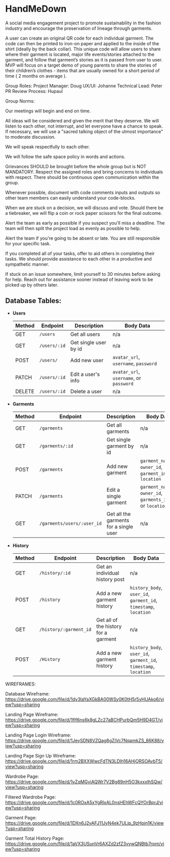 # HandMeDown
A social media engagement project to promote sustainability in the fashion industry and encourage the preservation of lineage through garments.

A user can create an original QR code for each individual garment. The code can then be printed to iron-on paper and applied to the inside of the shirt (ideally by the back collar). This unique code will allow users to share where their garment is located, major life events/stories attached to the garment, and follow that garment’s stories as it is passed from user to user. MVP will focus on a target demo of young parents to share the stories of their children’s clothes - items that are usually owned for a short period of time ( 2 months on average ).


Group Roles: 
Project Manager: Doug
UX/UI: Johanne
Technical Lead: Peter
PR Review Process: Hupaul

Group Norms: 

Our meetings will begin and end on time.

All ideas will be considered and given the merit that they deserve. We will listen to each other, not interrupt, and let everyone have a chance to speak. If necessary, we will use a "sacred talking object of the utmost importance" to moderate discussion.

We will speak respectfully to each other.

We will follow the safe space policy in words and actions.

Grievances SHOULD be brought before the whole group but is NOT MANDATORY. Respect the assigned roles and bring concerns to individuals with respect. There should be continuous open communication within the group.

Whenever possible, document with code comments inputs and outputs so other team members can easily understand your code-blocks.

When we are stuck on a decision, we will discuss and vote. Should there be a tiebreaker, we will flip a coin or rock paper scissors for the final outcome.

Alert the team as early as possible if you suspect you'll miss a deadline. The team will then split the project load as evenly as possible to help.

Alert the team if you're going to be absent or late. You are still responsible for your specific task.

If you completed all of your tasks, offer to aid others in completing their tasks. We should provide assistance to each other in a productive and sympathetic manner.

If stuck on an issue somewhere, limit yourself to 30 minutes before asking for help. Reach out for assistance sooner instead of leaving work to be picked up by others later.


## Database Tables: 
- **Users**

  | Method | Endpoint     | Description           | Body Data                |
  | ------ | ------------ | --------------------- | ------------------------ |
  | GET    | `/users`     | Get all users         | n/a                      |
  | GET    | `/users/:id` | Get single user by id | n/a                      |
  | POST   | `/users/`    | Add new user          | `avatar_url`, `username`, `password` |
  | PATCH  | `/users/:id` | Edit a user's info    | `avatar_url`, `username`, or `password` |
  | DELETE | `/users/:id` | Delete a user         | n/a                      |

- **Garments**

  | Method | Endpoint  | Description    | Body Data    |
  | ------ | --------- | -------------- | ------------ |
  | GET    | `/garments` | Get all garments | n/a          |
  | GET    |  `/garments/:id ` | Get single garment by id | n/a |
  | POST   | `/garments` | Add new garment  | `garment_name`, `owner_id`, `garment_image`, `location`  |
  | PATCH  | `/garments` | Edit a single garment | `garment_name`, `owner_id`, `garments_image`, or `location` |
  | GET    | `/garments/users/:user_id` | Get all the garments for a single user | n/a |
  

- **History**

  | Method | Endpoint                  | Description                           | Body Data                            |
  | ------ | ------------------------- | ------------------------------------- | ------------------------------------ |
  | GET    | `/history/:id` | Get an individual history post | n/a                                  |
  | POST   | `/history`               | Add a new garment history     | `history_body`, `user_id`, `garment_id`, `timestamp`, `location`  |
  | GET | `/history/:garment_id` | Get all of the history for a garment| n/a |
  | POST   | `/History`               | Add a new garment history     | `history_body`, `user_id`, `garment_id`, `timestamp`, `location`  |

WIREFRAMES:

Database Wireframe:
https://drive.google.com/file/d/1dv3laYaXGkBA00WSy0K0tH5r5yHUAko6/view?usp=sharing

Landing Page Wireframe:
https://drive.google.com/file/d/1flf6ns6k8gLZc27aBCHPurbQm5H9D4GT/view?usp=sharing

Landing Page Login Wireframe:
https://drive.google.com/file/d/1JeySDN8VZQag8gZjVc7NqamkZS_86K88/view?usp=sharing

Landing Page Sign Up Wireframe:
https://drive.google.com/file/d/1rm2BXXWwcFdTN3LDlh16AHjORSOAvbT5/view?usp=sharing

Wardrobe Page:
https://drive.google.com/file/d/1yZqMGviAQWr7V2Bg89nH5O3kxxxlhSQw/view?usp=sharing

Filtered Wardrobe Page:
https://drive.google.com/file/d/1c0ROxA5xYgRlxAL0nsHEhWFcQYOrBprJ/view?usp=sharing

Garment Page:
https://drive.google.com/file/d/1DXn6J2yAFJ11JyN4ek7ULjp_9zHpjn1K/view?usp=sharing

Garment Total History Page:
https://drive.google.com/file/d/1aVX3USunVr6AXZd2zfZ3vywQNBtb7rpm/view?usp=sharing